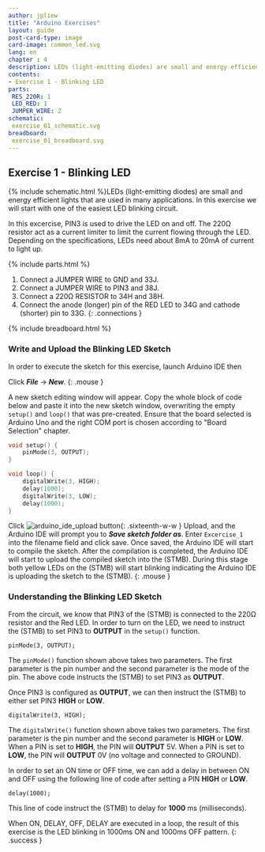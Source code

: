```yaml
---
author: jpliew
title: "Arduino Exercises"
layout: guide
post-card-type: image
card-image: common_led.svg
lang: en
chapter : 4 
description: LEDs (light-emitting diodes) are small and energy efficient lights that are used in many applications. In this Arduino blinking LED exercise, we will start with one of the easiest LED blinking circuit and learn how to blink an LED using the (STMB).
contents:
- Exercise 1 - Blinking LED
parts:
 RES_220R: 1
 LED_RED: 1
 JUMPER_WIRE: 2
schematic:
 exercise_01_schematic.svg
breadboard:
 exercise_01_breadboard.svg
---
```

## Exercise 1 - Blinking LED

{% include schematic.html %}LEDs (light-emitting diodes) are small and energy efficient lights that are used in many applications. In this exercise we will start with one of the easiest LED blinking circuit. 

In this excercise, PIN3 is used to drive the LED on and off. The 220Ω resistor act as a current limiter to limit the current flowing through the LED. Depending on the specifications, LEDs need about 8mA to 20mA of current to light up.

<div style="clear:both; height:0;"></div>

{% include parts.html  %}

1. Connect a JUMPER WIRE to GND and 33J.
2. Connect a JUMPER WIRE to PIN3 and 38J.
3. Connect a 220Ω RESISTOR to 34H and 38H.
4. Connect the anode (longer) pin of the RED LED to 34G and cathode (shorter) pin to 33G.
{: .connections }

{% include breadboard.html %}

### Write and Upload the Blinking LED Sketch

In order to execute the sketch for this exercise, launch Arduino IDE then 

Click ***File*** -> ***New***. 
{: .mouse }

A new sketch editing window will appear. Copy the whole block of code below and paste it into the new sketch window, overwriting the empty `setup()` and `loop()` that was pre-created. Ensure that the board selected is Arduino Uno and the right COM port is chosen according to "Board Selection" chapter.

```c
void setup() {
    pinMode(3, OUTPUT);
}

void loop() {
    digitalWrite(3, HIGH);
    delay(1000);
    digitalWrite(3, LOW);
    delay(1000);
}
```

Click ![arduino_ide_upload button](img/arduino_ide_upload_icon.svg){: .sixteenth-w-w } Upload, and the Arduino IDE will prompt you to ***Save sketch folder as***. Enter `Excercise_1` into the filename field and click save. Once saved, the Arduino IDE will start to compile the sketch. After the compilation is completed, the Arduino IDE will start to upload the compiled sketch into the (STMB). During this stage both yellow LEDs on the (STMB) will start blinking indicating the Arduino IDE is uploading the sketch to the (STMB).
{: .mouse }

### Understanding the Blinking LED Sketch

From the circuit, we know that PIN3 of the (STMB) is connected to the 220Ω resistor and the Red LED. In order to turn on the LED, we need to instruct the (STMB) to set PIN3 to **OUTPUT** in the `setup()` function.

`pinMode(3, OUTPUT);`

The `pinMode()` function shown above takes two parameters. The first parameter is the pin number and the second parameter is the mode of the pin. The above code instructs the (STMB) to set PIN3 as **OUTPUT**.

Once PIN3 is configured as **OUTPUT**, we can then instruct the (STMB) to either set PIN3 **HIGH** or **LOW**. 

`digitalWrite(3, HIGH);`

The `digitalWrite()` function shown above takes two parameters. The first parameter is the pin number and the second parameter is **HIGH** or **LOW**. When a PIN is set to **HIGH**, the PIN will **OUTPUT** 5V. When a PIN is set to **LOW**, the PIN will **OUTPUT** 0V (no voltage and connected to GROUND).

In order to set an ON time or OFF time, we can add a delay in between ON and OFF using the following line of code after setting a PIN **HIGH** or **LOW**.

`delay(1000);`

This line of code instruct the (STMB) to delay for **1000** ms (milliseconds).

When ON, DELAY, OFF, DELAY are executed in a loop, the result of this exercise is the LED blinking in 1000ms ON and 1000ms OFF pattern. 
{: .success }
